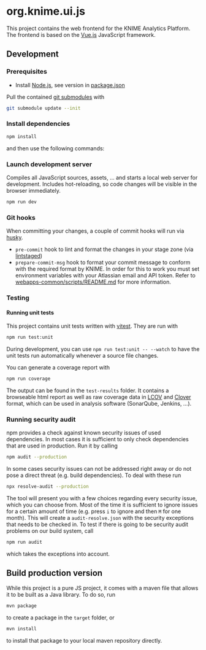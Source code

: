 # org.knime.ui.js

This project contains the web frontend for the KNIME Analytics Platform.
The frontend is based on the [Vue.js] JavaScript framework.

## Development

### Prerequisites

- Install [Node.js][node], see version in [package.json](package.json)

Pull the contained [git submodules](https://stackoverflow.com/a/4438292/5134084) with

```sh
git submodule update --init
```

### Install dependencies

```sh
npm install
```

and then use the following commands:

### Launch development server

Compiles all JavaScript sources, assets, … and starts a local web server for development. Includes hot-reloading, so
code changes will be visible in the browser immediately.

```sh
npm run dev
```

### Git hooks

When committing your changes, a couple of commit hooks will run via [husky].

- `pre-commit` hook to lint and format the changes in your stage zone (via [lintstaged])
- `prepare-commit-msg` hook to format your commit message to conform with the required format by KNIME. In order for this to work you must set environment variables with your Atlassian email and API token. Refer to [webapps-common/scripts/README.md](webapps-common/scripts/README.md) for more information.

### Testing

#### Running unit tests

This project contains unit tests written with [vitest].
They are run with

```sh
npm run test:unit
```

During development, you can use `npm run test:unit -- --watch` to have the unit tests run automatically whenever a
source file changes.

You can generate a coverage report with

```sh
npm run coverage
```

The output can be found in the `test-results` folder. It contains a browseable html report as well as raw coverage data in
[LCOV] and [Clover] format, which can be used in analysis software (SonarQube, Jenkins, …).

### Running security audit

npm provides a check against known security issues of used dependencies. In most cases it is sufficient to only check
dependencies that are used in production. Run it by calling

```sh
npm audit --production
```

In some cases security issues can not be addressed right away or do not pose a direct threat (e.g. build dependencies).
To deal with these run

```sh
npx resolve-audit --production
```

The tool will present you with a few choices regarding every security issue, which you can choose from. Most of the
time it is sufficient to ignore issues for a certain amount of time (e.g. press `i` to ignore and then `M` for one
month). This will create a `audit-resolve.json` with the security exceptions that needs to be checked in. To test if
there is going to be security audit problems on our build system, call

```sh
npm run audit
```

which takes the exceptions into account.

## Build production version

While this project is a pure JS project, it comes with a maven file that allows it to be built as a Java library.
To do so, run

```sh
mvn package
```

to create a package in the `target` folder, or

```sh
mvn install
```

to install that package to your local maven repository directly.

[vue.js]: https://vuejs.org/
[node]: https://knime-com.atlassian.net/wiki/spaces/SPECS/pages/905281540/Node.js+Installation
[vitest]: https://vitest.dev/
[lcov]: https://github.com/linux-test-project/lcov
[clover]: http://openclover.org/
[Installation guide]: https://docs.knime.com/latest/analytics_platform_installation_guide/index.html#_configuration_settings_and_knime_ini_file
[husky]: https://www.npmjs.com/package/husky
[lintstaged]: https://github.com/okonet/lint-staged
